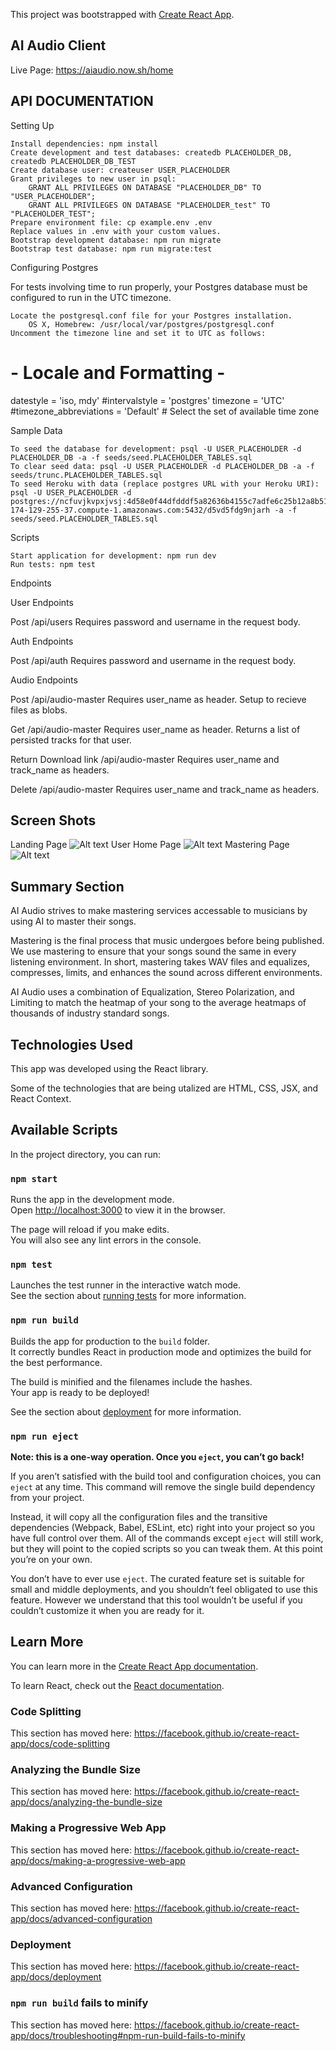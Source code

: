 This project was bootstrapped with [Create React App](https://github.com/facebook/create-react-app).

## AI Audio Client

Live Page: https://aiaudio.now.sh/home

## API DOCUMENTATION

Setting Up

    Install dependencies: npm install
    Create development and test databases: createdb PLACEHOLDER_DB, createdb PLACEHOLDER_DB_TEST
    Create database user: createuser USER_PLACEHOLDER
    Grant privileges to new user in psql:
        GRANT ALL PRIVILEGES ON DATABASE "PLACEHOLDER_DB" TO "USER_PLACEHOLDER";
        GRANT ALL PRIVILEGES ON DATABASE "PLACEHOLDER_test" TO "PLACEHOLDER_TEST";
    Prepare environment file: cp example.env .env
    Replace values in .env with your custom values.
    Bootstrap development database: npm run migrate
    Bootstrap test database: npm run migrate:test

Configuring Postgres

For tests involving time to run properly, your Postgres database must be configured to run in the UTC timezone.

    Locate the postgresql.conf file for your Postgres installation.
        OS X, Homebrew: /usr/local/var/postgres/postgresql.conf
    Uncomment the timezone line and set it to UTC as follows:

# - Locale and Formatting -

datestyle = 'iso, mdy'
#intervalstyle = 'postgres'
timezone = 'UTC'
#timezone_abbreviations = 'Default'     # Select the set of available time zone

Sample Data

    To seed the database for development: psql -U USER_PLACEHOLDER -d PLACEHOLDER_DB -a -f seeds/seed.PLACEHOLDER_TABLES.sql
    To clear seed data: psql -U USER_PLACEHOLDER -d PLACEHOLDER_DB -a -f seeds/trunc.PLACEHOLDER_TABLES.sql
    To seed Heroku with data (replace postgres URL with your Heroku URI): psql -U USER_PLACEHOLDER -d postgres://ncfuvjkvpxjvsj:4d58e0f44dfdddf5a82636b4155c7adfe6c25b12a8b517bcf712b64b70be3e7a@ec2-174-129-255-37.compute-1.amazonaws.com:5432/d5vd5fdg9njarh -a -f seeds/seed.PLACEHOLDER_TABLES.sql

Scripts

    Start application for development: npm run dev
    Run tests: npm test

Endpoints

User Endpoints

Post /api/users
Requires password and username in the request body.

Auth Endpoints

Post /api/auth
Requires password and username in the request body.

Audio Endpoints

Post /api/audio-master
Requires user_name as header. Setup to recieve files as blobs.

Get /api/audio-master
Requires user_name as header. Returns a list of persisted tracks for that user.

Return Download link /api/audio-master
Requires user_name and track_name as headers.

Delete /api/audio-master
Requires user_name and track_name as headers.

## Screen Shots
Landing Page
![Alt text](https://raw.githubusercontent.com/Thersis94/AudioMasteringClient/master/Pictures/ReadmeScreenshots/LandingPage.PNG "LandingPage")
User Home Page
![Alt text](https://raw.githubusercontent.com/Thersis94/AudioMasteringClient/master/Pictures/ReadmeScreenshots/HomePage.PNG "HomePage")
Mastering Page
![Alt text](https://raw.githubusercontent.com/Thersis94/AudioMasteringClient/master/Pictures/ReadmeScreenshots/MasteringPage.PNG "MasteringPage")

## Summary Section
AI Audio strives to make mastering services accessable to musicians by using AI to master their songs.

Mastering is the final process that music undergoes before being published. We use mastering to ensure that your songs sound the same in every listening environment. In short, mastering takes WAV files and equalizes, compresses, limits, and enhances the sound across different environments.

AI Audio uses a combination of Equalization, Stereo Polarization, and Limiting to match the heatmap of your song to the average heatmaps of thousands of industry standard songs.


## Technologies Used

This app was developed using the React library.

Some of the technologies that are being utalized are HTML, CSS, JSX, and React Context.

## Available Scripts

In the project directory, you can run:

### `npm start`

Runs the app in the development mode.<br />
Open [http://localhost:3000](http://localhost:3000) to view it in the browser.

The page will reload if you make edits.<br />
You will also see any lint errors in the console.

### `npm test`

Launches the test runner in the interactive watch mode.<br />
See the section about [running tests](https://facebook.github.io/create-react-app/docs/running-tests) for more information.

### `npm run build`

Builds the app for production to the `build` folder.<br />
It correctly bundles React in production mode and optimizes the build for the best performance.

The build is minified and the filenames include the hashes.<br />
Your app is ready to be deployed!

See the section about [deployment](https://facebook.github.io/create-react-app/docs/deployment) for more information.

### `npm run eject`

**Note: this is a one-way operation. Once you `eject`, you can’t go back!**

If you aren’t satisfied with the build tool and configuration choices, you can `eject` at any time. This command will remove the single build dependency from your project.

Instead, it will copy all the configuration files and the transitive dependencies (Webpack, Babel, ESLint, etc) right into your project so you have full control over them. All of the commands except `eject` will still work, but they will point to the copied scripts so you can tweak them. At this point you’re on your own.

You don’t have to ever use `eject`. The curated feature set is suitable for small and middle deployments, and you shouldn’t feel obligated to use this feature. However we understand that this tool wouldn’t be useful if you couldn’t customize it when you are ready for it.

## Learn More

You can learn more in the [Create React App documentation](https://facebook.github.io/create-react-app/docs/getting-started).

To learn React, check out the [React documentation](https://reactjs.org/).

### Code Splitting

This section has moved here: https://facebook.github.io/create-react-app/docs/code-splitting

### Analyzing the Bundle Size

This section has moved here: https://facebook.github.io/create-react-app/docs/analyzing-the-bundle-size

### Making a Progressive Web App

This section has moved here: https://facebook.github.io/create-react-app/docs/making-a-progressive-web-app

### Advanced Configuration

This section has moved here: https://facebook.github.io/create-react-app/docs/advanced-configuration

### Deployment

This section has moved here: https://facebook.github.io/create-react-app/docs/deployment

### `npm run build` fails to minify

This section has moved here: https://facebook.github.io/create-react-app/docs/troubleshooting#npm-run-build-fails-to-minify
